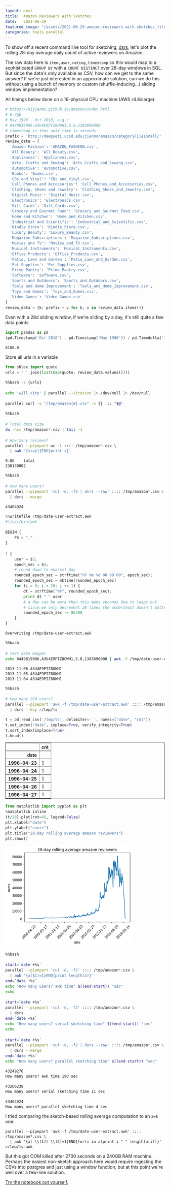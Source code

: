 ```yaml
---
layout: post
title:  Amazon Reviewers With Sketches
date:   2021-06-29
featured_image: "/assets/2021-06-29-amazon-reviewers-with-sketches_files/2021-06-29-amazon-reviewers-with-sketches_13_0.png"
categories: tools parallel
---
```

To show off a recent command line tool for sketching, [dsrs](https://github.com/vlad17/datasketches-rs), let's plot the rolling 28-day average daily count of active reviewers on Amazon.

The raw data here is `item,user,rating,timestamp` so this would map to a sophisticated `GROUP BY` with a `COUNT DISTINCT` over 28-day windows in SQL. But since the data's only available as CSV, how can we get to the same answer? If we're just interested in an approximate solution, can we do this without using a bunch of memory or custom (shuffle-inducing...) sliding window implementation?

All timings below done on a 16-physical CPU machine (AWS r4.8xlarge).

```python
# https://nijianmo.github.io/amazon/index.html
# 6.7gb
# May 1996 - Oct 2018, e.g.:
# 0449819906,A3U4E9PIZ8OWH1,5.0,1383696000
# timestamp is then unix time in seconds.
prefix = 'http://deepyeti.ucsd.edu/jianmo/amazon/categoryFilesSmall/'
review_data = {
  'Amazon Fashion': 'AMAZON_FASHION.csv',
  'All Beauty': 'All_Beauty.csv',
  'Appliances': 'Appliances.csv',
  'Arts, Crafts and Sewing': 'Arts_Crafts_and_Sewing.csv',
  'Automotive': 'Automotive.csv',
  'Books': 'Books.csv',
  'CDs and Vinyl': 'CDs_and_Vinyl.csv',
  'Cell Phones and Accessories': 'Cell_Phones_and_Accessories.csv',
  'Clothing, Shoes and Jewelry': 'Clothing_Shoes_and_Jewelry.csv',
  'Digital Music': 'Digital_Music.csv',
  'Electronics': 'Electronics.csv',
  'Gift Cards': 'Gift_Cards.csv',
  'Grocery and Gourmet Food': 'Grocery_and_Gourmet_Food.csv',
  'Home and Kitchen': 'Home_and_Kitchen.csv',
  'Industrial and Scientific': 'Industrial_and_Scientific.csv',
  'Kindle Store': 'Kindle_Store.csv',
  'Luxury Beauty': 'Luxury_Beauty.csv',
  'Magazine Subscriptions': 'Magazine_Subscriptions.csv',
  'Movies and TV': 'Movies_and_TV.csv',
  'Musical Instruments': 'Musical_Instruments.csv',
  'Office Products': 'Office_Products.csv',
  'Patio, Lawn and Garden': 'Patio_Lawn_and_Garden.csv',
  'Pet Supplies': 'Pet_Supplies.csv',
  'Prime Pantry': 'Prime_Pantry.csv',
  'Software': 'Software.csv',
  'Sports and Outdoors': 'Sports_and_Outdoors.csv',
  'Tools and Home Improvement': 'Tools_and_Home_Improvement.csv',
  'Toys and Games': 'Toys_and_Games.csv',
  'Video Games': 'Video_Games.csv'
}
review_data = {k: prefix + v for k, v in review_data.items()}
```

Even with a 28d sliding window, if we're sliding by a day, it's still quite a few data points.

```python
import pandas as pd
(pd.Timestamp('Oct 2018') - pd.Timestamp('May 1996')) / pd.Timedelta('1d')
```

    8188.0

Store all urls in a variable

```python
from shlex import quote
urls = ' '.join(list(map(quote, review_data.values())))
```

```bash
%%bash -s {urls}

echo 'will cite' | parallel --citation 1> /dev/null 2> /dev/null 

parallel curl -o "/tmp/amazon{#}.csv" -s {} ::: "$@"
```

```bash
%%bash

# Total data size
du -hsc /tmp/amazon*.csv | tail -1

# How many reviews?
parallel --pipepart wc -l :::: /tmp/amazon*.csv \
  | awk '{s+=$1}END{print s}'
```

    9.0G	total
    230139802

```bash
%%bash

# How many users?
parallel --pipepart 'cut -d, -f2 | dsrs --raw' :::: /tmp/amazon*.csv \
  | dsrs --merge
```

    43404924

```python
%%writefile /tmp/date-user-extract.awk
#!/usr/bin/awk

BEGIN {
    FS = "," 
}

1 {
    user = $2;
    epoch_sec = $4;
    # round down to nearest day
    rounded_epoch_sec = strftime("%Y %m %d 00 00 00", epoch_sec);
    rounded_epoch_sec = mktime(rounded_epoch_sec)
    for (i = 0; i < 28; i += 1) {
        dt = strftime("%F", rounded_epoch_sec);
        print dt " " user
        # a day can be more than this many seconds due to leaps but
        # since we only decrement 28 times the undershoot doesn't matter
        rounded_epoch_sec -= 86400
    }
}
```

    Overwriting /tmp/date-user-extract.awk

```bash
%%bash

# test date mapper
echo 0449819906,A3U4E9PIZ8OWH1,5.0,1383696000 | awk -f /tmp/date-user-extract.awk | head -3
```

    2013-11-06 A3U4E9PIZ8OWH1
    2013-11-05 A3U4E9PIZ8OWH1
    2013-11-04 A3U4E9PIZ8OWH1

```bash
%%bash
  
# How many 28d users?
parallel --pipepart 'awk -f /tmp/date-user-extract.awk' :::: /tmp/amazon*.csv \
  | dsrs --key >/tmp/ts
```

```python
t = pd.read_csv('/tmp/ts', delimiter=' ', names=["date", "cnt"])
t.set_index("date", inplace=True, verify_integrity=True)
t.sort_index(inplace=True)
t.head()
```

<div>
<style scoped>
    .dataframe tbody tr th:only-of-type {
        vertical-align: middle;
    }

    .dataframe tbody tr th {
        vertical-align: top;
    }

    .dataframe thead th {
        text-align: right;
    }
</style>
<table border="1" class="dataframe">
  <thead>
    <tr style="text-align: right;">
      <th></th>
      <th>cnt</th>
    </tr>
    <tr>
      <th>date</th>
      <th></th>
    </tr>
  </thead>
  <tbody>
    <tr>
      <th>1996-04-23</th>
      <td>1</td>
    </tr>
    <tr>
      <th>1996-04-24</th>
      <td>1</td>
    </tr>
    <tr>
      <th>1996-04-25</th>
      <td>1</td>
    </tr>
    <tr>
      <th>1996-04-26</th>
      <td>1</td>
    </tr>
    <tr>
      <th>1996-04-27</th>
      <td>1</td>
    </tr>
  </tbody>
</table>
</div>

```python
from matplotlib import pyplot as plt
%matplotlib inline
(t/28).plot(rot=45, legend=False)
plt.xlabel("date")
plt.ylabel("users")
plt.title("28-day rolling average amazon reviewers")
plt.show()
```

![png](/assets/2021-06-29-amazon-reviewers-with-sketches_files/2021-06-29-amazon-reviewers-with-sketches_13_0.png)

```bash
%%bash

start=`date +%s`
parallel --pipepart 'cut -d, -f2' :::: /tmp/amazon*.csv \
  | awk '{a[$1]=1}END{print length(a)}'
end=`date +%s`
echo "How many users? awk time" $((end-start)) "sec"
echo

start=`date +%s`
parallel --pipepart 'cut -d, -f2' :::: /tmp/amazon*.csv \
  | dsrs
end=`date +%s`
echo "How many users? serial sketching time" $((end-start)) "sec"
echo

start=`date +%s`
parallel --pipepart 'cut -d, -f2 | dsrs --raw' :::: /tmp/amazon*.csv \
  | dsrs --merge
end=`date +%s`
echo "How many users? parallel sketching time" $((end-start)) "sec"
```

    43249276
    How many users? awk time 190 sec
    
    43206238
    How many users? serial sketching time 11 sec
    
    43404924
    How many users? parallel sketching time 4 sec

I tried comparing the sketch-based rolling average computation to an `awk` one:

```
parallel --pipepart 'awk -f /tmp/date-user-extract.awk' :::: /tmp/amazon*.csv \
  | awk '{a[ \\(1][ \\)2]=1}END{for(i in a)print i " " length(a[i])}' >/tmp/ts-awk
```

But this got OOM killed after 2700 seconds on a 240GB RAM machine. Perhaps the easiest non-sketch approach here would require ingesting the CSVs into postgres and just using a window function, but at this point we're well over a few-line solution.


[Try the notebook out yourself.](https://github.com/vlad17/datasketches-rs/blob/111d8ace9388c017a14e439d1d9e40a4274ddf81/examples/amazon-reviewers.ipynb)

